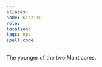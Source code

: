 ```yaml
---
aliases: 
name: Kinziru
role: 
location: 
tags: npc
spell_code: 
---
```


The younger of the two Manticores.